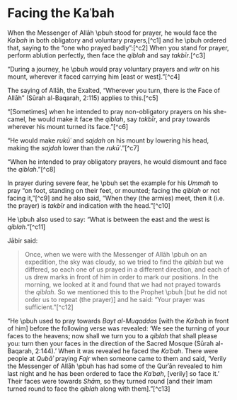 
# Facing the Kaʿbah

When the Messenger of Allāh \pbuh stood for prayer, he would face the _Kaʿbah_ in both obligatory and voluntary prayers,[^c1] and he \pbuh ordered that, saying to the “one who prayed badly”:[^c2] When you stand for prayer, perform ablution perfectly, then face the _qiblah_ and say _takbīr_.[^c3]

“During a journey, he \pbuh would pray voluntary prayers and _witr_ on his mount, wherever it faced carrying him [east or west].”[^c4]

The saying of Allāh, the Exalted, “Wherever you turn, there is the Face of Allāh” (Sūrah al-Baqarah, 2:115) applies to this.[^c5]

“[Sometimes] when he intended to pray non-obligatory prayers on his she-camel, he would make it face the _qiblah_, say _takbīr_, and pray towards wherever his mount turned its face.”[^c6]

“He would make _rukūʿ_ and _sajdah_ on his mount by lowering his head, making the _sajdah_ lower than the _rukūʿ_.”[^c7]

“When he intended to pray obligatory prayers, he would dismount and face the _qiblah_.”[^c8]

In prayer during severe fear, he \pbuh set the example for his _Ummah_ to pray “on foot, standing on their feet, or mounted; facing the _qiblah_ or not facing it,”[^c9] and he also said, “When they (the armies) meet, then it (i.e. the prayer) is _takbīr_ and indication with the head.”[^c10]

He \pbuh also used to say: “What is between the east and the west is _qiblah_.”[^c11]

Jābir said:

> Once, when we were with the Messenger of Allāh \pbuh on an expedition, the sky was cloudy, so we tried to find the _qiblah_ but we differed, so each one of us prayed in a different direction, and each of us drew marks in front of him in order to mark our positions. In the morning, we looked at it and found that we had not prayed towards the _qiblah_. So we mentioned this to the Prophet \pbuh [but he did not order us to repeat (the prayer)] and he said: “Your prayer was sufficient.”[^c12]

“He \pbuh used to pray towards _Bayt al-Muqaddas_ [with the _Kaʿbah_ in front of him] before the following verse was revealed: ‘We see the turning of your faces to the heavens; now shall we turn you to a _qiblah_ that shall please you: turn then your faces in the direction of the Sacred Mosque (Sūrah al-Baqarah, 2:144).’ When it was revealed he faced the _Kaʿbah_. There were people at _Qubāʾ_ praying _Fajr_ when someone came to them and said, ‘Verily the Messenger of Allāh \pbuh has had some of the Qurʾān revealed to him last night and he has been ordered to face the _Kaʿbah_, [verily] so face it.’ Their faces were towards _Shām_, so they turned round [and their Imam turned round to face the _qiblah_ along with them].”[^c13]

